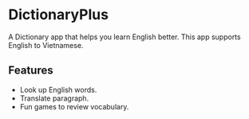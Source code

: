 # DictionaryPlus

A Dictionary app that helps you learn English better. This app supports English to Vietnamese.

## Features
- Look up English words.
- Translate paragraph.
- Fun games to review vocabulary.

